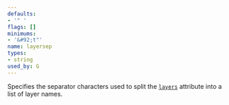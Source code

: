 ```yaml
---
defaults:
- '" '
flags: []
minimums:
- '&#92;t"'
name: layersep
types:
- string
used_by: G
---
```

Specifies the separator characters used to split the [`layers`](#d:layers) attribute into a list of layer names.
